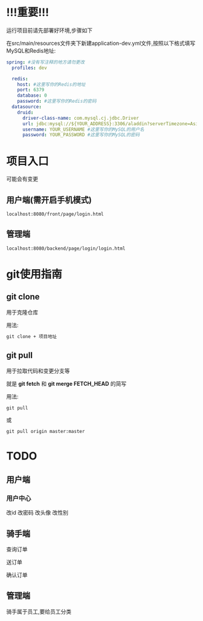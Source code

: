 # !!!重要!!!

运行项目前请先部署好环境,步骤如下

在src/main/resources文件夹下新建application-dev.yml文件,按照以下格式填写MySQL和Redis地址:

```yaml
spring: #没有写注释的地方请勿更改
  profiles: dev

  redis:
    host: #这里写你的Redis的地址
    port: 6379
    database: 0
    password: #这里写你的Redis的密码
  datasource:
    druid:
      driver-class-name: com.mysql.cj.jdbc.Driver
      url: jdbc:mysql://${YOUR_ADDRESS}:3306/aladdin?serverTimezone=Asia/Shanghai&useUnicode=true&characterEncoding=utf-8&zeroDateTimeBehavior=convertToNull&useSSL=false&allowPublicKeyRetrieval=true #这里写你MySQL的驱动,请先把${YOUR_ADDRESS}更改为你自己的MySQL数据库地址
      username: YOUR_USERNAME #这里写你的MySQL的用户名
      password: YOUR_PASSWORD #这里写你的MySQL的密码

```

# 项目入口

可能会有变更

## 用户端(需开启手机模式)

```http
localhost:8080/front/page/login.html
```

## 管理端

```http
localhost:8080/backend/page/login/login.html
```

# git使用指南

## git clone

用于克隆仓库

用法:

```cmd
git clone + 项目地址
```

## git pull

用于拉取代码和变更分支等

就是 **git fetch** 和 **git merge FETCH_HEAD** 的简写

用法:

```cmd
git pull
```

或

```cmd
git pull origin master:master
```



# TODO

## 用户端

### 用户中心

改id 改密码 改头像 改性别



## 骑手端

查询订单

送订单

确认订单



## 管理端

骑手属于员工,要给员工分类

